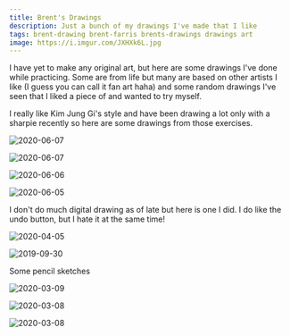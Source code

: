 ```yaml
---
title: Brent's Drawings
description: Just a bunch of my drawings I've made that I like
tags: brent-drawing brent-farris brents-drawings drawings art
image: https://i.imgur.com/JXHXk6L.jpg
---
```


I have yet to make any original art, but here are some drawings I've done while practicing. Some are from life but many are based on other artists I like (I guess you can call it fan art haha) and some random drawings I've seen that I liked a piece of and wanted to try myself.

I really like Kim Jung Gi's style and have been drawing a lot only with a sharpie recently so here are some drawings from those exercises.

![2020-06-07](https://i.imgur.com/JXHXk6L.jpg)

![2020-06-07](https://i.imgur.com/9xoRo3a.jpg)

![2020-06-06](https://i.imgur.com/qCoH4xY.jpg)

![2020-06-05](https://i.imgur.com/7jG8Kth.jpg)

I don't do much digital drawing as of late but here is one I did. I do like the undo button, but I hate it at the same time!

![2020-04-05](https://i.imgur.com/ownJLO6.jpg)

![2019-09-30](https://i.imgur.com/V2aqJ5s.jpg)

Some pencil sketches

![2020-03-09](https://i.imgur.com/pD50Sv9.jpg)

![2020-03-08](https://i.imgur.com/P4WV1Xp.jpg)

![2020-03-08](https://i.imgur.com/Aj2IMDz.jpg)
